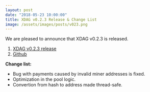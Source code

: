 ```yaml
---
layout: post
date: "2018-05-23 10:00:00"
title: XDAG v0.2.3 Release & Change List
image: /assets/images/posts/v023.png
---
```


We are pleased to announce that XDAG v0.2.3 is released.

1. [XDAG v0.2.3 release](https://github.com/XDagger/xdag/releases/tag/0.2.3)
2. [Github](https://github.com/XDagger/xdag)

**Change list:**

- Bug with payments caused by invalid miner addresses is fixed.
- Optimization in the pool logic.
- Convertion from hash to address made thread-safe.